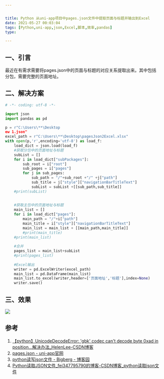 ```yaml
---


title: Python 从uni-app项目中pages.json文件中提取页面与标题并输出到Excel
date: 2021-05-27 00:03:04
tags: [Python,uni-app,json,Excel,脚本,效率,pandas]
type:

---
```



## 一、引言

最近在有需求需要将pages.json中的页面与标题的对应关系提取出来。其中包括分包，需要完整的页面地址。

## 二、解决方案

```python
# -*- coding: utf-8 -*-

import json
import pandas as pd

p = r"C:\Users\**\Desktop
ew 1.json"
excel_path = r"C:\Users\**\Desktop\pagesJson2Excel.xlsx"
with open(p,'r',encoding='utf-8') as load_f:
    load_dict = json.load(load_f)
    #获取分包中的页面地址与标题
    subList = []
    for i in load_dict["subPackages"]:
        sub_root = i["root"]
        sub_pages = i["pages"]
        for j in sub_pages:
            sub_path = "/"+sub_root +"/" +j["path"]
            sub_title = j["style"]["navigationBarTitleText"]
            subList = subList +[[sub_path,sub_title]]
    #print(subList)
    
    
    #获取主包中的页面地址与标题
    main_list = []
    for i in load_dict["pages"]:
        main_path = "/"+i["path"]
        main_title = i["style"]["navigationBarTitleText"]
        main_list = main_list + [[main_path,main_title]]
        #print(main_title)
    #print(main_list)
    
    #合并
    pages_list = main_list+subList
    #print(pages_list)
    
    #Excel输出
    writer = pd.ExcelWriter(excel_path)
    main_list = pd.DataFrame(main_list)
    main_list.to_excel(writer,header=['页面地址','标题'],index=None)
    writer.save()
```


## 三、效果

![](https://gitee.com/qiebzps/pic/raw/master/img/20210527000933.png#alt=)


## 参考

1. [【python】UnicodeDecodeError: 'gbk' codec can't decode byte 0xad in position...解决办法_HelenLee-CSDN博客](https://blog.csdn.net/weixin_43289135/article/details/104301294)
2. [pages.json - uni-app官网](https://uniapp.dcloud.io/collocation/pages?id=subpackages)
3. [python读写json文件 - Bigberg - 博客园](https://www.cnblogs.com/bigberg/p/6430095.html)
4. [Python读取JSON文件_fei347795790的博客-CSDN博客_python读取json文件](https://blog.csdn.net/fei347795790/article/details/94394963)
